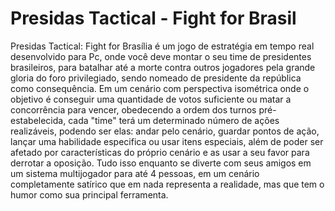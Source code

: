# Presidas Tactical - Fight for Brasil


Presidas Tactical: Fight for Brasília é um jogo de estratégia em tempo real desenvolvido para Pc, onde você deve montar o seu time de presidentes brasileiros, para batalhar até a morte contra outros jogadores pela grande gloria do foro privilegiado, sendo nomeado de presidente da república como consequência. Em um cenário com perspectiva isométrica onde o objetivo é conseguir uma quantidade de votos suficiente ou matar a concorrência para vencer, obedecendo a ordem dos turnos pré-estabelecida, cada "time" terá um determinado número de ações realizáveis, podendo ser elas: andar pelo cenário, guardar pontos de ação, lançar uma habilidade especifica ou usar itens especiais, além de poder ser afetado por características do próprio cenário e as usar a seu favor para derrotar a oposição. Tudo isso enquanto se diverte com seus amigos em um sistema multijogador para até 4 pessoas, em um cenário completamente satírico que em nada representa a realidade, mas que tem o humor como sua principal ferramenta.
